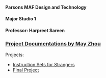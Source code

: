 #### Parsons MAF Design and Technology
#### Major Studio 1
#### Professor: Harpreet Sareen
### [Project Documentations by May Zhou](https://maydeyn.github.io/MS1/)

Projects:
* [Instruction Sets for Strangers](https://maydeyn.github.io/MS1/instructions_for_strangers.html)
* [Final Project](https://maydeyn.github.io/MS1/finalproject.html)
